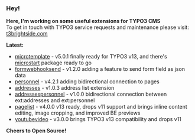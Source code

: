 ### Hey!

**Here, I'm working on some useful extensions for TYPO3 CMS**<br />To get in touch with TYPO3 service requests and maintenance please visit: [t3brightside.com](https://t3brightside.com)

**Latest:**<br />

- [microtemplate](https://github.com/t3brightside/microtemplate) - v5.0.1 finally ready for TYPO3 v13, and there's [microstart](https://github.com/t3brightside/microstart) package ready to go
- [formwebhooksend](https://github.com/t3brightside/formwebhooksend) - v1.2.0 adding a feature to send form field as json data
- [personnel](https://github.com/t3brightside/personnel) - v4.2.1 adding bidirectional connection to pages
- [addresses](https://github.com/t3brightside/addresses) - v1.0.3 address list extension
- [addressespersonnel](https://github.com/t3brightside/addressespersonnel) - v1.0.0 bidirectional connection between ext:addresses and ext:personnel
- [pagelist](https://github.com/t3brightside/pagelist) - v4.0.0 v13 ready, drops v11 support and brings inline content editing, image cropping, and improved BE previews
- [youtubevideo](https://github.com/t3brightside/youtubevideo) - v3.0.0 brings TYPO3 v13 compatibility and drops v11

**Cheers to Open Source!**

